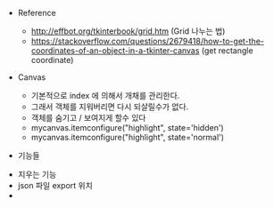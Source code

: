 + Reference
    - http://effbot.org/tkinterbook/grid.htm (Grid 나누는 법)
    - https://stackoverflow.com/questions/2679418/how-to-get-the-coordinates-of-an-object-in-a-tkinter-canvas (get rectangle coordinate)

+ Canvas
    - 기본적으로 index 에 의해서 개채를 관리한다.
    - 그래서 객체를 지워버리면 다시 되살릴수가 없다.
    - 객체를 숨기고 / 보여지게 할수 있다
    - mycanvas.itemconfigure("highlight", state='hidden')
    - mycanvas.itemconfigure("highlight", state='normal')



+ 기능들
 - 지우는 기능
 - json 파일 export 위치
 -